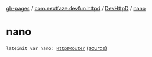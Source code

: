 [gh-pages](../../index.md) / [com.nextfaze.devfun.httpd](../index.md) / [DevHttpD](index.md) / [nano](.)

# nano

`lateinit var nano: `[`HttpDRouter`](../-http-d-router/index.md) [(source)](https://github.com/NextFaze/dev-fun/tree/master/devfun-httpd/src/main/java/com/nextfaze/devfun/httpd/HttpD.kt#L47)